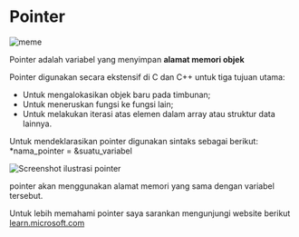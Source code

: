  # Pointer

![meme](https://images.app.goo.gl/RrJskguX9KjMQ3mp9)

Pointer adalah variabel yang menyimpan **alamat memori objek**

Pointer digunakan secara ekstensif di C dan C++ untuk tiga tujuan utama: 
* Untuk mengalokasikan objek baru pada timbunan;
* Untuk meneruskan fungsi ke fungsi lain;
* Untuk melakukan iterasi atas elemen dalam array atau struktur data lainnya.

Untuk mendeklarasikan pointer digunakan sintaks sebagai berikut:
*nama_pointer = &suatu_variabel

<picture>
  <source media="(prefers-color-scheme: dark)" srcset="./Screenshot_pointer.png">
  <source media="(prefers-color-scheme: light)" srcset="./Screenshot_pointer2.png">
  <img alt="Screenshot ilustrasi pointer" src="https://user-images.githubusercontent.com/25423296/163456779-a8556205-d0a5-45e2-ac17-42d089e3c3f8.png">  
</picture>  
  
pointer akan menggunakan alamat memori yang sama dengan variabel tersebut.
  
Untuk lebih memahami pointer saya sarankan mengunjungi website berikut [learn.microsoft.com](https://learn.microsoft.com/id-id/cpp/cpp/pointers-cpp?view=msvc-170)
